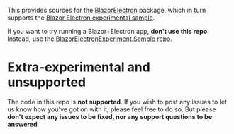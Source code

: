 This provides sources for the [BlazorElectron](https://www.nuget.org/packages/BlazorElectron) package, which in turn supports the [Blazor Electron experimental sample](http://github.com/SteveSandersonMS/BlazorElectronExperiment.Sample).

If you want to try running a Blazor+Electron app, **don't use this repo**. Instead, use the [BlazorElectronExperiment.Sample repo](http://github.com/SteveSandersonMS/BlazorElectronExperiment.Sample).

# Extra-experimental and unsupported

The code in this repo is **not supported**. If you wish to post any issues to let us know
how you've got on with it, please feel free to do so. But please **don't expect any issues to be
fixed, nor any support questions to be answered**.
